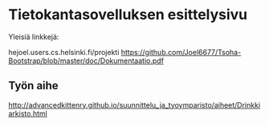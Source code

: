 # Tietokantasovelluksen esittelysivu

Yleisiä linkkejä:

hejoel.users.cs.helsinki.fi/projekti
https://github.com/Joel6677/Tsoha-Bootstrap/blob/master/doc/Dokumentaatio.pdf

## Työn aihe

http://advancedkittenry.github.io/suunnittelu_ja_tyoymparisto/aiheet/Drinkkiarkisto.html


